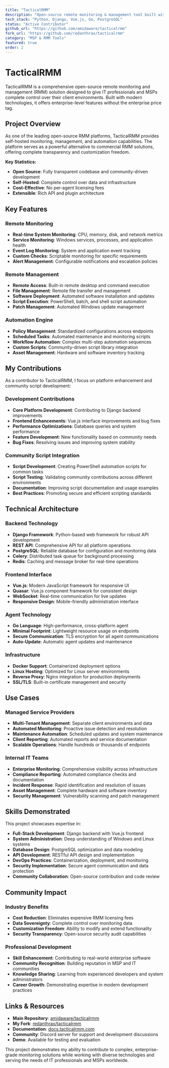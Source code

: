```yaml
---
title: "TacticalRMM"
description: "Open-source remote monitoring & management tool built with Django, Vue.js, and Go"
tech_stack: "Python, Django, Vue.js, Go, PostgreSQL"
status: "Active Contributor"
github_url: "https://github.com/amidaware/tacticalrmm"
fork_url: "https://github.com/redanthrax/tacticalrmm"
category: "MSP & RMM Tools"
featured: true
order: 2
---
```


# TacticalRMM

TacticalRMM is a comprehensive open-source remote monitoring and management (RMM) solution designed to give IT professionals and MSPs complete control over their client environments. Built with modern technologies, it offers enterprise-level features without the enterprise price tag.

## Project Overview

As one of the leading open-source RMM platforms, TacticalRMM provides self-hosted monitoring, management, and automation capabilities. The platform serves as a powerful alternative to commercial RMM solutions, offering complete transparency and customization freedom.

**Key Statistics:**
- **Open Source**: Fully transparent codebase and community-driven development
- **Self-Hosted**: Complete control over data and infrastructure
- **Cost-Effective**: No per-agent licensing fees
- **Extensible**: Rich API and plugin architecture

## Key Features

### Remote Monitoring
- **Real-time System Monitoring**: CPU, memory, disk, and network metrics
- **Service Monitoring**: Windows services, processes, and application health
- **Event Log Monitoring**: System and application event tracking
- **Custom Checks**: Scriptable monitoring for specific requirements
- **Alert Management**: Configurable notifications and escalation policies

### Remote Management
- **Remote Access**: Built-in remote desktop and command execution
- **File Management**: Remote file transfer and management
- **Software Deployment**: Automated software installation and updates
- **Script Execution**: PowerShell, batch, and shell script automation
- **Patch Management**: Automated Windows update management

### Automation Engine
- **Policy Management**: Standardized configurations across endpoints
- **Scheduled Tasks**: Automated maintenance and monitoring scripts
- **Workflow Automation**: Complex multi-step automation sequences
- **Custom Scripts**: Community-driven script library integration
- **Asset Management**: Hardware and software inventory tracking

## My Contributions

As a contributor to TacticalRMM, I focus on platform enhancement and community script development:

### Development Contributions
- **Core Platform Development**: Contributing to Django backend improvements
- **Frontend Enhancements**: Vue.js interface improvements and bug fixes
- **Performance Optimizations**: Database queries and system performance
- **Feature Development**: New functionality based on community needs
- **Bug Fixes**: Resolving issues and improving system stability

### Community Script Integration
- **Script Development**: Creating PowerShell automation scripts for common tasks
- **Script Testing**: Validating community contributions across different environments
- **Documentation**: Improving script documentation and usage examples
- **Best Practices**: Promoting secure and efficient scripting standards

## Technical Architecture

### Backend Technology
- **Django Framework**: Python-based web framework for robust API development
- **REST API**: Comprehensive API for all platform operations
- **PostgreSQL**: Reliable database for configuration and monitoring data
- **Celery**: Distributed task queue for background processing
- **Redis**: Caching and message broker for real-time operations

### Frontend Interface
- **Vue.js**: Modern JavaScript framework for responsive UI
- **Quasar**: Vue.js component framework for consistent design
- **WebSocket**: Real-time communication for live updates
- **Responsive Design**: Mobile-friendly administration interface

### Agent Technology
- **Go Language**: High-performance, cross-platform agent
- **Minimal Footprint**: Lightweight resource usage on endpoints
- **Secure Communication**: TLS encryption for all agent communications
- **Auto-Update**: Automatic agent updates and maintenance

### Infrastructure
- **Docker Support**: Containerized deployment options
- **Linux Hosting**: Optimized for Linux server environments
- **Reverse Proxy**: Nginx integration for production deployments
- **SSL/TLS**: Built-in certificate management and security

## Use Cases

### Managed Service Providers
- **Multi-Tenant Management**: Separate client environments and data
- **Automated Monitoring**: Proactive issue detection and resolution
- **Maintenance Automation**: Scheduled updates and system maintenance
- **Client Reporting**: Automated reports and service documentation
- **Scalable Operations**: Handle hundreds or thousands of endpoints

### Internal IT Teams
- **Enterprise Monitoring**: Comprehensive visibility across infrastructure
- **Compliance Reporting**: Automated compliance checks and documentation
- **Incident Response**: Rapid identification and resolution of issues
- **Asset Management**: Complete hardware and software inventory
- **Security Management**: Vulnerability scanning and patch management

## Skills Demonstrated

This project showcases expertise in:

- **Full-Stack Development**: Django backend with Vue.js frontend
- **System Administration**: Deep understanding of Windows and Linux systems
- **Database Design**: PostgreSQL optimization and data modeling
- **API Development**: RESTful API design and implementation
- **DevOps Practices**: Containerization, deployment, and monitoring
- **Security Implementation**: Secure agent communication and data protection
- **Community Collaboration**: Open-source contribution and code review

## Community Impact

### Industry Benefits
- **Cost Reduction**: Eliminates expensive RMM licensing fees
- **Data Sovereignty**: Complete control over monitoring data
- **Customization Freedom**: Ability to modify and extend functionality
- **Security Transparency**: Open-source security audit capabilities

### Professional Development
- **Skill Enhancement**: Contributing to real-world enterprise software
- **Community Recognition**: Building reputation in MSP and IT communities
- **Knowledge Sharing**: Learning from experienced developers and system administrators
- **Career Growth**: Demonstrating expertise in modern development practices

## Links & Resources

- **Main Repository**: [amidaware/tacticalrmm](https://github.com/amidaware/tacticalrmm)
- **My Fork**: [redanthrax/tacticalrmm](https://github.com/redanthrax/tacticalrmm)
- **Documentation**: [docs.tacticalrmm.com](https://docs.tacticalrmm.com/)
- **Community**: Discord server for support and development discussions
- **Demo**: Available for testing and evaluation

This project demonstrates my ability to contribute to complex, enterprise-grade monitoring solutions while working with diverse technologies and serving the needs of IT professionals and MSPs worldwide.
